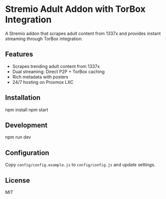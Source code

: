 # Stremio Adult Addon with TorBox Integration

A Stremio addon that scrapes adult content from 1337x and provides instant streaming through TorBox integration.

## Features
- Scrapes trending adult content from 1337x
- Dual streaming: Direct P2P + TorBox caching
- Rich metadata with posters
- 24/7 hosting on Proxmox LXC

## Installation
npm install
npm start

## Development
npm run dev


## Configuration
Copy `config/config.example.js` to `config/config.js` and update settings.

## License
MIT
